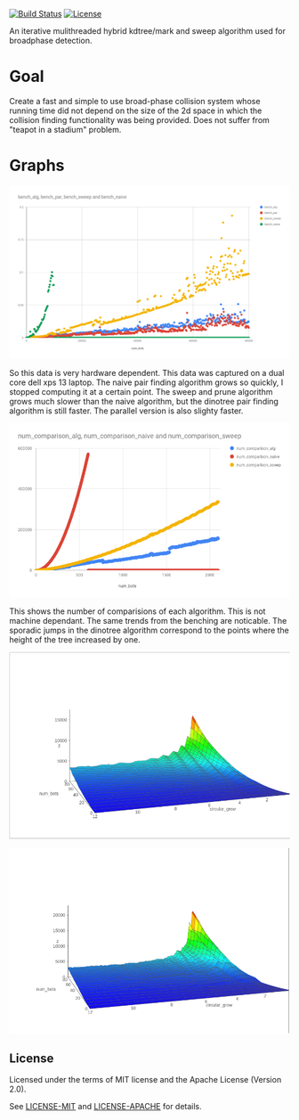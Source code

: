 [![Build Status](https://travis-ci.org/tiby312/collie.svg?branch=master)](https://travis-ci.org/tiby312/collie)
[![License](https://img.shields.io/badge/license-MIT%2FApache--2.0-blue.svg)](https://github.com/tiby312/collie)

An iterative mulithreaded hybrid kdtree/mark and sweep algorithm used for broadphase detection.


# Goal
Create a fast and simple to use broad-phase collision system whose running time did not depend on the size of the 2d space
in which the collision finding functionality was being provided. Does not suffer from "teapot in a stadium" problem.


# Graphs



![chart](./assets/bench.png)

So this data is very hardware dependent. This data was captured on a dual core dell xps 13 laptop. The naive pair finding algorithm grows so quickly, I stopped computing it at a certain point. The sweep and prune algorithm grows much slower than the naive algorithm, but the dinotree pair finding algorithm is still faster. The parallel version is also slighty faster.


![chart](./assets/theory.png)

This shows the number of comparisions of each algorithm. This is not machine dependant. The same trends from the benching are noticable. The sporadic jumps in the dinotree algorithm correspond to the points where the height of the tree increased by one.


![chart](./assets/sweep3d.png)


![chart](./assets/tree3d.png)

## License

Licensed under the terms of MIT license and the Apache License (Version 2.0).

See [LICENSE-MIT](LICENSE-MIT) and [LICENSE-APACHE](LICENSE-APACHE) for details.
